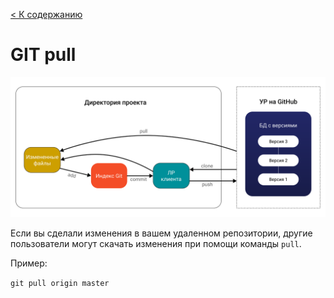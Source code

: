 [< К содержанию](./Readme.md)

# GIT pull

![push.pull](./assets/Push.Pull.svg)

Если вы сделали изменения в вашем удаленном репозитории, другие пользователи могут скачать изменения при помощи команды `pull`.

Пример: 

`git pull origin master`